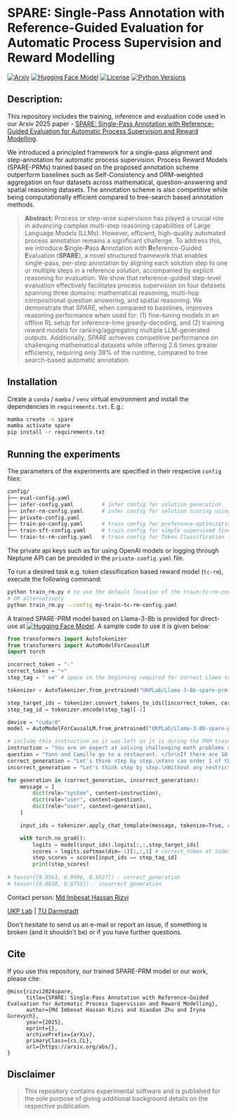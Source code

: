 <!-- <p  align="center">
  <img src='logo.png' width='200'>
</p> -->

# SPARE: Single-Pass Annotation with Reference-Guided Evaluation for Automatic Process Supervision and Reward Modelling
[![Arxiv](https://img.shields.io/badge/Arxiv-YYMM.NNNNN-red?style=flat-square&logo=arxiv&logoColor=white)](https://put-here-your-paper.com)
[![Hugging Face Model](https://img.shields.io/badge/HuggingFace-Model-yellow)](https://huggingface.co/UKPLab/Llama-3-8b-spare-prm-math)
[![License](https://img.shields.io/badge/License-Apache_2.0-blue.svg)](https://www.apache.org/licenses/LICENSE-2.0)
[![Python Versions](https://img.shields.io/badge/Python-3.10-blue.svg?style=flat&logo=python&logoColor=white)](https://www.python.org/)
<!-- [![CI](https://github.com/UKPLab/arxiv2025-repa-prm/actions/workflows/main.yml/badge.svg)](https://github.com/UKPLab/arxiv2025-repa-prm/actions/workflows/main.yml) -->

## Description:

This repository includes the training, inference and evaluation code used in our Arxiv 2025 paper - [SPARE: Single-Pass Annotation with Reference-Guided Evaluation for Automatic Process Supervision and Reward Modelling](). 

We introduced a principled framework for a single-pass alignment and step-annotation for automatic process supervision. Process Reward Models (SPARE-PRMs) trained based on the proposed annotation scheme outperform baselines such as Self-Consistency and ORM-weighted aggregation on four datasets across mathematical, question-answering and spatial reasoning datasets. The annotation scheme is also competitive while being computationally efficient compared to tree-search based annotation methods.

<!-- This is the official template for new Python projects at UKP Lab. It was adapted for the needs of UKP Lab from the excellent [python-project-template](https://github.com/rochacbruno/python-project-template/) by [rochacbruno](https://github.com/rochacbruno).

It should help you start your project and give you continuous status updates on the development through [GitHub Actions](https://docs.github.com/en/actions). -->

> **Abstract:** Process or step-wise supervision has played a crucial role in advancing complex multi-step reasoning capabilities of Large Language Models (LLMs). However, efficient, high-quality automated process annotation remains a significant challenge. To address this, we introduce **S**ingle-**P**ass **A**nnotation with **R**eference-Guided **E**valuation (**SPARE**), a novel structured framework that enables single-pass, per-step annotation by aligning each solution step to one or multiple steps in a reference solution, accompanied by explicit reasoning for evaluation. We show that reference-guided step-level evaluation effectively facilitates process supervision on four datasets spanning three domains: mathematical reasoning, multi-hop compositional question answering, and spatial reasoning. We demonstrate that *SPARE*, when compared to baselines, improves reasoning performance when used for: (1) fine-tuning models in an offline RL setup for inference-time greedy-decoding, and (2) training reward models for ranking/aggregating multiple LLM-generated outputs. Additionally, *SPARE* achieves competitive performance on challenging mathematical datasets while offering 2.6 times greater efficiency, requiring only 38% of the runtime, compared to tree search-based automatic annotation.

## Installation

Create a `conda` / `mamba` / `venv` virtual environment and install the dependencies in `requirements.txt`. E.g.:

```bash
mamba create -n spare
mamba activate spare
pip install -r requirements.txt
```

## Running the experiments

The parameters of the experiments are specified in their respecive `config` files:

```bash
config/
├── eval-config.yaml
├── infer-config.yaml         # infer config for solution generation
├── infer-rm-config.yaml      # infer config for solution scoring using Reward Model (RM)
├── private-config.yaml
├── train-po-config.yaml      # train config for preference-optimization (PO)
├── train-sft-config.yaml     # train config for simple supervised fine-tuning (SFT)
└── train-tc-rm-config.yaml   # train config for Token Classification (TC) based Reward Model (RM)
```

The private api keys such as for using OpenAI models or logging through Neptune API can be provided in the `private-config.yaml` file.

To run a desired task e.g. token classification based reward model (`tc-rm`), execute the following command:

```bash
python train_rm.py # to use the default location of the train-tc-rm-config 
# OR alternatively
python train_rm.py --config my-train-tc-rm-config.yaml
```

A trained SPARE-PRM model based on Llama-3-8b is provided for direct-use at [![Hugging Face Model](https://img.shields.io/badge/HuggingFace-Model-yellow)](https://huggingface.co/UKPLab/Llama-3-8b-spare-prm-math). A sample code to use it is given below:

```python
from transformers import AutoTokenizer
from transformers import AutoModelForCausalLM
import torch

incorrect_token = "-"
correct_token = "+"
step_tag = " ки" # space in the beginning required for correct Llama tokenization

tokenizer = AutoTokenizer.from_pretrained("UKPLab/Llama-3-8b-spare-prm-math")

step_target_ids = tokenizer.convert_tokens_to_ids([incorrect_token, correct_token])
step_tag_id = tokenizer.encode(step_tag)[-1] 

device = "cuda:0"
model = AutoModelForCausalLM.from_pretrained("UKPLab/Llama-3-8b-spare-prm-math").to(device).eval()

# include this instruction as it was left as it is during the PRM training.
instruction = "You are an expert at solving challenging math problems spanning across various categories and difficulties such as Algebra, Number Theory, Geometry, Counting and Probability, Precalculus etc. For a given math problem, your task is to generate a step-by-step reasoning-based solution providing an answer to the question. Identify the correct concepts, formulas and heuristics that needs to be applied and then derive the contents of the reasoning steps from the given contexts and accurate calculations from the previous reasoning steps."
question = "Yann and Camille go to a restaurant. </S>\nIf there are 10 items on the menu, and each orders one dish, how many different combinations of meals can Yann and Camille order if they refuse to order the same dish? (It does matter who orders what---Yann ordering chicken and Camille ordering fish is different from Yann ordering fish and Camille ordering chicken.)"
correct_generation = "Let's think step by step.\nYann can order 1 of the 10 dishes. ки\nWhen he picks a dish, there are 9 left for Camille to choose from. ки\nThus, there are $10\\cdot 9=\\boxed{90}$ possible combinations.\nHence, the answer is 90. ки\n"
incorrect_generation = "Let's think step by step.\nWithout any restrictions, Yann and Camille could both order the same dish out of the 10 options, for a total of $10 \\cdot 9$ dishes. ки\nHowever, since Yann orders one of the 9 dishes that Camille didn't order (and vice versa), the number of possible combinations becomes $10 \\cdot 9 - 8 = \\boxed{72}$.\nHence, the answer is 72. ки\n"

for generation in (correct_generation, incorrect_generation):
    message = [
        dict(role="system", content=instruction),
        dict(role="user", content=question),
        dict(role="user", content=generation),
    ]

    input_ids = tokenizer.apply_chat_template(message, tokenize=True, return_tensors="pt").to(device)

    with torch.no_grad():
        logits = model(input_ids).logits[:,:,step_target_ids]
        scores = logits.softmax(dim=-1)[:,:,1] # correct_token at index 1 in the step_target_ids  
        step_scores = scores[input_ids == step_tag_id]
        print(step_scores)
        
# tensor([0.9561, 0.9496, 0.9527]) - correct_generation
# tensor([0.6638, 0.6755]) - incorrect_generation
```

Contact person: [Md Imbesat Hassan Rizvi](mailto:imbesat.rizvi@tu-darmstadt.de) 

[UKP Lab](https://www.ukp.tu-darmstadt.de/) | [TU Darmstadt](https://www.tu-darmstadt.de/
)

Don't hesitate to send us an e-mail or report an issue, if something is broken (and it shouldn't be) or if you have further questions.


<!-- ## Getting Started

> **DO NOT CLONE OR FORK**

If you want to set up this template:

1. Request a repository on UKP Lab's GitHub by following the standard procedure on the wiki. It will install the template directly. Alternatively, set it up in your personal GitHub account by clicking **[Use this template](https://github.com/rochacbruno/python-project-template/generate)**.
2. Wait until the first run of CI finishes. Github Actions will commit to your new repo with a "✅ Ready to clone and code" message.
3. Delete optional files: 
    - If you don't need automatic documentation generation, you can delete folder `docs`, file `.github\workflows\docs.yml` and `mkdocs.yml`
    - If you don't want automatic testing, you can delete folder `tests` and file `.github\workflows\tests.yml`
    - If you do not wish to have a project page, delete folder `static` and files `.nojekyll`, `index.html`
4. Read the file [ABOUT_THIS_TEMPLATE.md](ABOUT_THIS_TEMPLATE.md)  for more information about development. -->

## Cite

If you use this repository, our trained SPARE-PRM model or our work, please cite:

```
@misc{rizvi2024spare,
      title={SPARE: Single-Pass Annotation with Reference-Guided Evaluation for Automatic Process Supervision and Reward Modelling}, 
      author={Md Imbesat Hassan Rizvi and Xiaodan Zhu and Iryna Gurevych},
      year={2025},
      eprint={},
      archivePrefix={arXiv},
      primaryClass={cs.CL},
      url={https://arxiv.org/abs/}, 
}
```

## Disclaimer

> This repository contains experimental software and is published for the sole purpose of giving additional background details on the respective publication. 
